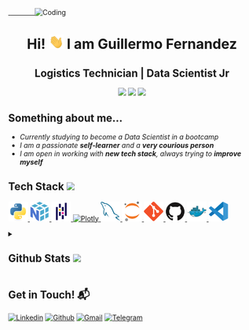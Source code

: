 <!-- Image -->
<img alt="Coding" src="https://user-images.githubusercontent.com/110403753/196526729-72e5196b-7b20-4d63-8c9e-ce78010e159a.gif" align="right" width="450px">

<!-- Greeting --> <hr>
<h1 align="center"> Hi! <img src="https://raw.githubusercontent.com/ABSphreak/ABSphreak/master/gifs/Hi.gif" width="30px"> I am Guillermo Fernandez </h1>

<h2 align="center"> Logistics Technician | Data Scientist Jr </h2>

<!-- Your badges -->
<p align="center">
  <img src="https://img.shields.io/badge/Age-35-brightgreen" />
  <img src="https://img.shields.io/badge/Lives-Argentina-brightgreen" />
  <img src="https://img.shields.io/badge/Languages-Spanish%20%26%20English-brightgreen" />
</p>

## Something about me...
  
* <em>Currently studying to become a Data Scientist in a bootcamp 
* I am a passionate <b>self-learner</b> and a <b>very courious person</b>
* I am open in working with <b>new tech stack</b>, always trying to <b>improve myself</b>
</em>

## Tech Stack <img src = "https://media2.giphy.com/media/QssGEmpkyEOhBCb7e1/giphy.gif?cid=ecf05e47a0n3gi1bfqntqmob8g9aid1oyj2wr3ds3mg700bl&rid=giphy.gif" width = 40px> 

<p align="left">
      <a href="https://www.python.org" target="Python"> <img alt="Python" src="https://raw.githubusercontent.com/devicons/devicon/master/icons/python/python-original.svg" alt="python" width="40" height="40"/> </a> 
      <a href="https://numpy.org/" target="Numpy"> <img alt="Numpy" src="https://github.com/devicons/devicon/blob/master/icons/numpy/numpy-original.svg" alt="Numpy" width="40" height="40"/> </a>
      <a href="https://pandas.pydata.org/" target="Pandas"> <img alt="Pandas" src="https://github.com/devicons/devicon/blob/master/icons/pandas/pandas-original.svg" alt="Pandas" width="40" height="40"/> </a>
      <a href="https://plotly.com/" target="Plotly"> <img alt="Plotly" src="https://img.shields.io/badge/Plotly-239120?style=for-the-badge&logo=plotly&logoColor=white"> </a>
      <a href="https://www.mysql.com/" target="MySQL"> <img alt="MySQL" src="https://github.com/devicons/devicon/blob/master/icons/mysql/mysql-original.svg" alt="MySQL" width="40" height="40"/> </a>
      <a href="https://jupyter.org/" target="Jupyter"> <img alt="Jupyter" src="https://github.com/devicons/devicon/blob/master/icons/jupyter/jupyter-original.svg" alt="Jupyter" width="40" height="40"/> </a>
      <a href="https://git-scm.com/" target="Git"> <img alt="git" src="https://github.com/devicons/devicon/blob/master/icons/git/git-original.svg" alt="git" width="40" height="40"/> </a>
      <a href="https://github.com/" target="Github"> <img alt="github" src="https://github.com/devicons/devicon/blob/master/icons/github/github-original.svg" alt="github" width="40" height="40"/> </a>
      <a href="https://www.docker.com" target="Docker"> <img alt="Docker" src="https://github.com/devicons/devicon/blob/master/icons/docker/docker-original.svg" alt="docker" width="40" height="40"/> </a> 
      <a href="https://code.visualstudio.com/" target="Visual Studio Code"> <img alt="VSC" src="https://github.com/devicons/devicon/blob/master/icons/vscode/vscode-original.svg" alt="VSC" width="40" height="40"/> </a>
</p>

<details>
<summary><h2> Github Stats <img src = "https://i.pinimg.com/originals/65/c4/f4/65c4f452571be1261e9c623f7da488ac.gif" width = 40px> </summary></h2>

<p align="left">
    <a href="https://github.com/fernandezguille/github-readme-stats"><img alt="Github Stats" src="https://github-readme-stats.vercel.app/api?username=fernandezguille&show_icons=true&count_private=true&theme=tokyonight" height="192px"/></a>
</p>
</details>

## Get in Touch! 📬

<p align="left">
  <a href="https://linkedin.com/in/fernandezguille"><img alt="Linkedin" title="Coming soon..." src="https://img.shields.io/badge/LinkedIn-0077B5?style=for-the-badge&logo=linkedin&logoColor=white"></a>
  <a href="https://github.com/Fernandezguille"><img alt="Github" title="my Github" src="https://img.shields.io/badge/GitHub-100000?style=for-the-badge&logo=github&logoColor=white"></a>
  <a href="mailto:fernandez.caruso.g@gmail.com"><img alt="Gmail" title="email me" src="https://img.shields.io/badge/Gmail-D14836?style=for-the-badge&logo=gmail&logoColor=white"></a>
  <a href="https://t.me/guilleyeuge"><img alt="Telegram" title="message me on Telegram" src="https://img.shields.io/badge/Telegram-2CA5E0?style=for-the-badge&logo=telegram&logoColor=white"></a> 
</p>
